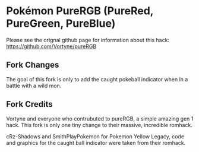 # Pokémon PureRGB (PureRed, PureGreen, PureBlue)

Please see the orignal github page for information about this hack: https://github.com/Vortyne/pureRGB

## Fork Changes

The goal of this fork is only to add the caught pokeball indicator when in a battle with a wild mon.

## Fork Credits

Vortyne and everyone who contrubuted to pureRGB, a simple amazing gen 1 hack. This fork is only one tiny change to their massive, incredible romhack.

cRz-Shadows and SmithPlayPokemon for Pokemon Yellow Legacy, code and graphics for the caught ball indicator were taken from their romhack.
